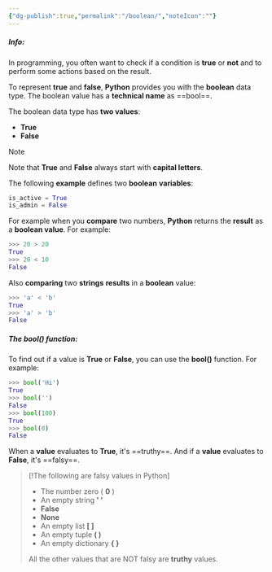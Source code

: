 ```yaml
---
{"dg-publish":true,"permalink":"/boolean/","noteIcon":""}
---
```


##### Info:
In programming, you often want to check if a condition is **true** or **not** and to perform some actions based on the result.

To represent **true** and **false**, **Python** provides you with the **boolean** data type. The boolean value has a **technical name** as ==bool==.

The boolean data type has **two values**:
- **True**
- **False**

> [!Note]
> Note that **True** and **False** always start with **capital letters**.

The following **example** defines two **boolean** **variables**:

```Python
is_active = True
is_admin = False
```

For example when you **compare** two numbers, **Python** returns the **result** as a **boolean value**. For example:

```Python
>>> 20 > 20
True
>>> 20 < 10
False
```

Also **comparing** two **strings** **results** in a **boolean** value:

```Python
>>> 'a' < 'b'
True
>>> 'a' > 'b'
False
```

##### The bool() function:
To find out if a value is **True** or **False**, you can use the **bool()** function. For example:

```Python
>>> bool('Hi')
True
>>> bool('')
False
>>> bool(100)
True
>>> bool(0)
False
```

When a **value** evaluates to **True**, it's ==truthy==. And if a **value** evaluates to **False**, it's ==falsy==.

> [!The following are falsy values in Python]
> - The number zero ( **0** )
> - An empty string **' '**
> - **False**
> - **None**
> - An empty list **[ ]**
> - An empty tuple **( )**
> - An empty dictionary **{ }**
> 
> All the other values that are NOT falsy are **truthy** values.